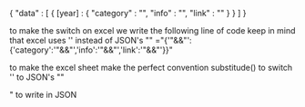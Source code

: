 {
"data" : [
{
[year] : {
"category" : "",
"info" : "",
"link" : ""
}
}
]
}

to make the switch on excel we write the following line of code
keep in mind that excel uses '' instead of JSON's ""
="{'"&&"':{'category':'"&&"','info':'"&&"','link':'"&&"'}}"

to make the excel sheet make the perfect convention substitude() to switch
'' to JSON's ""

\" to write in JSON
